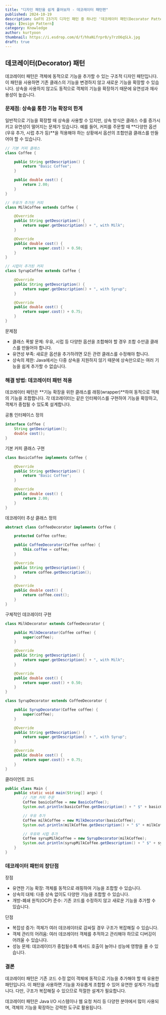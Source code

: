```yaml
---
title: "디자인 패턴을 쉽게 풀어보자 - 데코레이터 패턴편"
published: 2024-10-19
description: GoF의 23가지 디자인 패턴 중 하나인 '데코레이터 패턴(Decorator Pattern)'을 쉽게 풀어보기
tags: [Design Pattern]
category: Knowledge
author: kurtyoon
thumbnail: https://i.esdrop.com/d/f/hhaNifrpr0/y7rzO6qSLk.jpg
draft: true
---
```


## 데코레이터(Decorator) 패턴

데코레이터 패턴은 객체에 동적으로 기능을 추가할 수 있는 구조적 디자인 패턴입니다. 이 패턴을 사용하면 기존 클래스의 기능을 변경하지 않고 새로운 기능을 확장할 수 있습니다. 상속을 사용하지 않고도 동적으로 객체의 기능을 확장하기 때문에 유연성과 재사용성이 높습니다.

### 문제점: 상속을 통한 기능 확장의 한계

일반적으로 기능을 확장할 때 상속을 사용할 수 있지만, 상속 방식은 클래스 수를 증가시키고 유연성이 떨어지는 문제가 있습니다. 예를 들어, 커피를 주문할 때 **다양한 옵션(우유 추가, 시럽 추가 등)**을 적용해야 하는 상황에서 옵션의 조합만큼 클래스를 만들어야 할 수 있습니다.

```java
// 기본 커피 클래스
class Coffee {

    public String getDescription() {
        return "Basic Coffee";
    }

    public double cost() {
        return 2.00;
    }
}

// 우유가 추가된 커피
class MilkCoffee extends Coffee {

    @Override
    public String getDescription() {
        return super.getDescription() + ", with Milk";
    }

    @Override
    public double cost() {
        return super.cost() + 0.50;
    }
}

// 시럽이 추가된 커피
class SyrupCoffee extends Coffee {

    @Override
    public String getDescription() {
        return super.getDescription() + ", with Syrup";
    }

    @Override
    public double cost() {
        return super.cost() + 0.75;
    }
}
```

문제점

- 클래스 폭발 문제: 우유, 시럽 등 다양한 옵션을 조합해야 할 경우 조합 수만큼 클래스를 만들어야 합니다.
- 유연성 부족: 새로운 옵션을 추가하려면 모든 관련 클래스를 수정해야 합니다.
- 상속의 제한: Java에서는 다중 상속을 지원하지 않기 때문에 상속만으로는 여러 기능을 쉽게 추가할 수 없습니다.

### 해결 방법: 데코레이터 패턴 적용

데코레이터 패턴은 **기능 확장을 위한 클래스를 래핑(wrapper)**하여 동적으로 객체의 기능을 조합합니다. 각 데코레이터는 같은 인터페이스를 구현하여 기능을 확장하고, 객체가 중첩될 수 있도록 설계합니다.

공통 인터페이스 정의

```java
interface Coffee {
    String getDescription();
    double cost();
}
```

기본 커피 클래스 구현

```java
class BasicCoffee implements Coffee {

    @Override
    public String getDescription() {
        return "Basic Coffee";
    }

    @Override
    public double cost() {
        return 2.00;
    }
}
```

데코레이터 추상 클래스 정의

```java
abstract class CoffeeDecorator implements Coffee {

    protected Coffee coffee;

    public CoffeeDecorator(Coffee coffee) {
        this.coffee = coffee;
    }

    @Override
    public String getDescription() {
        return coffee.getDescription();
    }

    @Override
    public double cost() {
        return coffee.cost();
    }
}
```

구체적인 데코레이터 구현

```java
class MilkDecorator extends CoffeeDecorator {

    public MilkDecorator(Coffee coffee) {
        super(coffee);
    }

    @Override
    public String getDescription() {
        return super.getDescription() + ", with Milk";
    }

    @Override
    public double cost() {
        return super.cost() + 0.50;
    }
}

class SyrupDecorator extends CoffeeDecorator {

    public SyrupDecorator(Coffee coffee) {
        super(coffee);
    }

    @Override
    public String getDescription() {
        return super.getDescription() + ", with Syrup";
    }

    @Override
    public double cost() {
        return super.cost() + 0.75;
    }
}
```

클라이언트 코드

```java
public class Main {
    public static void main(String[] args) {
        // 기본 커피 주문
        Coffee basicCoffee = new BasicCoffee();
        System.out.println(basicCoffee.getDescription() + " $" + basicCoffee.cost()); // Basic Coffee $2.0

        // 우유 추가
        Coffee milkCoffee = new MilkDecorator(basicCoffee);
        System.out.println(milkCoffee.getDescription() + " $" + milkCoffee.cost()); // Basic Coffee, with Milk $2.5

        // 우유와 시럽 추가
        Coffee syrupMilkCoffee = new SyrupDecorator(milkCoffee);
        System.out.println(syrupMilkCoffee.getDescription() + " $" + syrupMilkCoffee.cost()); // Basic Coffee, with Milk, with Syrup $3.25
    }
}
```

### 데코레이터 패턴의 장단점

장점

- 유연한 기능 확장: 객체를 동적으로 래핑하여 기능을 조합할 수 있습니다.
- 상속의 대체: 다중 상속 없이도 다양한 기능을 조합할 수 있습니다.
- 개방-폐쇄 원칙(OCP) 준수: 기존 코드를 수정하지 않고 새로운 기능을 추가할 수 있습니다.

단점

- 복잡성 증가: 객체가 여러 데코레이터로 감싸질 경우 구조가 복잡해질 수 있습니다.
- 객체 관리의 어려움: 여러 데코레이터 객체를 추적하고 관리해야 하므로 디버깅이 어려울 수 있습니다.
- 성능 문제: 데코레이터가 중첩될수록 메서드 호출이 늘어나 성능에 영향을 줄 수 있습니다.

### 결론

데코레이터 패턴은 기존 코드 수정 없이 객체에 동적으로 기능을 추가해야 할 때 유용한 패턴입니다. 이 패턴을 사용하면 기능을 자유롭게 조합할 수 있어 유연한 설계가 가능합니다. 다만, 구조가 복잡해질 수 있으므로 적절한 설계가 필요합니다.

데코레이터 패턴은 Java I/O 시스템이나 웹 요청 처리 등 다양한 분야에서 많이 사용되며, 객체의 기능을 확장하는 강력한 도구로 활용됩니다.
